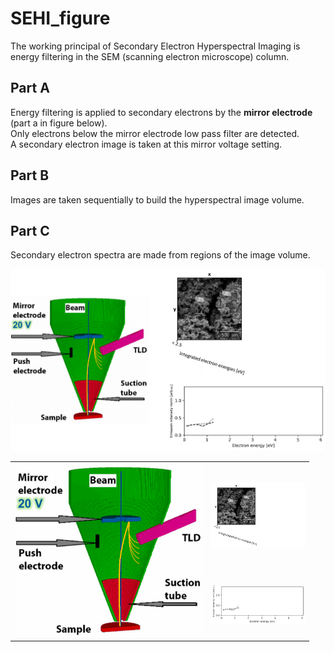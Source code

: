 # SEHI_figure

The working principal of Secondary Electron Hyperspectral Imaging is energy filtering in the SEM (scanning electron microscope) column.

<table>
   <tr>
      <td rowspan="2">
        <img src="https://github.com/operandos/SEHI_figure/blob/main/EF-SEM.gif" width="300"/>
        </td>
        <td> 
           <img src="https://github.com/operandos/SEHI_figure/blob/main/EF-SEM_1.gif" width="150"/> 
        </td>
     </td>
   </tr>
   <tr>
      <td> 
         <img src="https://github.com/operandos/SEHI_figure/blob/main/Spec.gif" width="150"/>
      </td>
   </tr>

## Part A
Energy filtering is applied to secondary electrons by the **mirror electrode** (part a in figure below).  
Only electrons below the mirror electrode low pass filter are detected.  
A secondary electron image is taken at this mirror voltage setting.  

## Part B
Images are taken sequentially to build the hyperspectral image volume.

## Part C
Secondary electron spectra are made from regions of the image volume.

![](https://github.com/operandos/SEHI_figure/blob/main/SEHI_over_Composite.gif)
